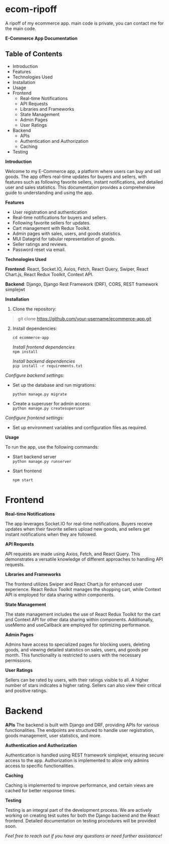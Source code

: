# ecom-ripoff
A ripoff of my ecommerce app. main code is private, you can contact me for the main code.  

**E-Commerce App Documentation**
## Table of Contents
- Introduction
- Features
- Technologies Used
- Installation
- Usage
- Frontend
    - Real-time Notifications
    - API Requests
    - Libraries and Frameworks
    - State Management
    - Admin Pages
    - User Ratings
- Backend
    - APIs
    - Authentication and Authorization
    - Caching
- Testing  

**Introduction**

Welcome to my E-Commerce app, a platform where users can buy and sell goods. The app offers real-time updates for buyers and sellers, with features such as following favorite sellers, instant notifications, and detailed user and sales statistics. This documentation provides a comprehensive guide to understanding and using the app.  

**Features**
- User registration and authentication
- Real-time notifications for buyers and sellers.
- Following favorite sellers for updates.
- Cart management with Redux Toolkit.
- Admin pages with sales, users, and goods statistics.
- MUI Datagrid for tabular representation of goods.
- Seller ratings and reviews.
- Password reset via email.  

**Technologies Used**  

**Frontend**: React, Socket.IO, Axios, Fetch, React Query, Swiper, React Chart.js, React Redux Toolkit, Context API.  

**Backend**: Django, Django Rest Framework (DRF), CORS, REST framework simplejwt  

**Installation**
1. Clone the repository:
> git clone https://github.com/your-username/ecommerce-app.git
2. Install dependencies:

   `cd ecommerce-app`  
   
   *Install frontend dependencies*  
   `npm install`  
   
   *Install backend dependencies*  
   `pip install -r requirements.txt`


*Configure backend settings:*

- Set up the database and run migrations:
  
  `python manage.py migrate`

- Create a superuser for admin access:  
  `python manage.py createsuperuser`

*Configure frontend settings:*

- Set up environment variables and configuration files as required.  
    
**Usage**  

To run the app, use the following commands:  

- Start backend server  
    `python manage.py runserver`

- Start frontend  

     `npm start`

# Frontend

 **Real-time Notifications**
 
The app leverages Socket.IO for real-time notifications. Buyers receive updates when their favorite sellers upload new goods, and sellers get instant notifications when they are followed.

**API Requests**  

API requests are made using Axios, Fetch, and React Query. This demonstrates a versatile knowledge of different approaches to handling API requests.

**Libraries and Frameworks**  

The frontend utilizes Swiper and React Chart.js for enhanced user experience. React Redux Toolkit manages the shopping cart, while Context API is employed for data sharing within components.

**State Management**  

The state management includes the use of React Redux Toolkit for the cart and Context API for other data sharing within components. Additionally, useMemo and useCallback are employed for optimizing performance.

**Admin Pages**  

Admins have access to specialized pages for blocking users, deleting goods, and viewing detailed statistics on sales, users, and goods per month. This functionality is restricted to users with the necessary permissions.

**User Ratings**  

Sellers can be rated by users, with their ratings visible to all. A higher number of stars indicates a higher rating. Sellers can also view their critical and positive ratings.

# Backend
**APIs**
The backend is built with Django and DRF, providing APIs for various functionalities. The endpoints are structured to handle user registration, goods management, user statistics, and more.

**Authentication and Authorization**  

Authentication is handled using REST framework simplejwt, ensuring secure access to the app. Authorization is implemented to allow only admins access to specific functionalities.

**Caching**  

Caching is implemented to improve performance, and certain views are cached for better response times.

**Testing**  

Testing is an integral part of the development process. We are actively working on creating test suites for both the Django backend and the React frontend. Detailed documentation on testing procedures will be provided soon.

*Feel free to reach out if you have any questions or need further assistance!*





